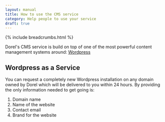 ```yaml
---
layout: manual
title: How to use the CMS service
category: Help people to use your service
draft: true
---
```


{% include breadcrumbs.html %}

Dorel's CMS service is build on top of one of the most powerful content management systems around: [Wordpress](https://en.wikipedia.org/wiki/WordPress)

## Wordpress as a Service

You can request a completely new Wordpress installation on any domain owned by Dorel which will be delivered to you within 24 hours. By providing the only information needed to get going is:

1. Domain name
2. Name of the website
3. Contact email
4. Brand for the website
